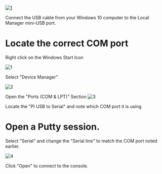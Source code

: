 <!-- 5.4 -->
[![1](http://uplogix.com/support/docs/img/Support-Doc-Site-Banner2.png)](http://uplogix.com "Uplogix.com")

Connect the USB cable from your Windows 10 computer to the Local Manager mini-USB port.

# Locate the correct COM port

Right click on the Windows Start Icon

![1](http://uplogix.com/support/docs/img/lm-user-guide/Windows10USB-Photo1.png)

Select "Device Manager"

![2](http://uplogix.com/support/docs/img/lm-user-guide/Windows10USB-Photo2.png)

Open the "Ports (COM & LPT)" Section
![3](http://uplogix.com/support/docs/img/lm-user-guide/Windows10USB-Photo3.png)

Locate the "PI USB to Serial" and note which COM port it is using

# Open a Putty session.

Select "Serial" and change the "Serial line" to match the COM port noted earlier.

![4](http://uplogix.com/support/docs/img/lm-user-guide/Windows10USB-Photo4.png)

Click "Open" to connect to the console.

